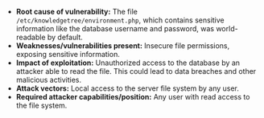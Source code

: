 - **Root cause of vulnerability:** The file `/etc/knowledgetree/environment.php`, which contains sensitive information like the database username and password, was world-readable by default.
- **Weaknesses/vulnerabilities present:** Insecure file permissions, exposing sensitive information.
- **Impact of exploitation:** Unauthorized access to the database by an attacker able to read the file. This could lead to data breaches and other malicious activities.
- **Attack vectors:** Local access to the server file system by any user.
- **Required attacker capabilities/position:** Any user with read access to the file system.